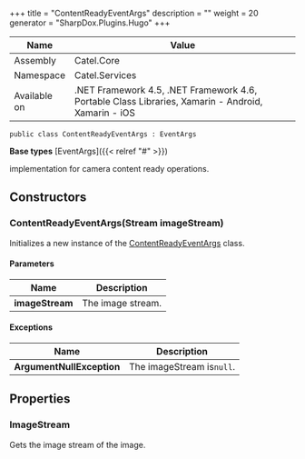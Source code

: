 

+++
title = "ContentReadyEventArgs" 
description = ""
weight = 20
generator = "SharpDox.Plugins.Hugo"
+++

Name|Value
---|---
Assembly|Catel.Core
Namespace|Catel.Services
Available on|.NET Framework 4.5, .NET Framework 4.6, Portable Class Libraries, Xamarin - Android, Xamarin - iOS

```
public class ContentReadyEventArgs : EventArgs
```

**Base types**
[EventArgs]({{&lt; relref "#" &gt;}})

implementation for camera content ready operations.

## Constructors

### ContentReadyEventArgs(Stream imageStream)

Initializes a new instance of the [ContentReadyEventArgs](#) class.

#### Parameters

Name|Description
---|---
**imageStream**|The image stream.

#### Exceptions

Name|Description
---|---
**ArgumentNullException**|The imageStream is`null`.

## Properties

### ImageStream

Gets the image stream of the image.

